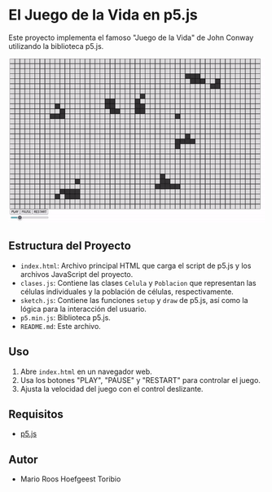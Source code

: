 # El Juego de la Vida en p5.js

Este proyecto implementa el famoso "Juego de la Vida" de John Conway utilizando la biblioteca p5.js.

![Demostración del Juego de la Vida](eljuegodelavida.gif)

## Estructura del Proyecto

- `index.html`: Archivo principal HTML que carga el script de p5.js y los archivos JavaScript del proyecto.
- `clases.js`: Contiene las clases `Celula` y `Poblacion` que representan las células individuales y la población de células, respectivamente.
- `sketch.js`: Contiene las funciones `setup` y `draw` de p5.js, así como la lógica para la interacción del usuario.
- `p5.min.js`: Biblioteca p5.js.
- `README.md`: Este archivo.


## Uso

1. Abre `index.html` en un navegador web.
2. Usa los botones "PLAY", "PAUSE" y "RESTART" para controlar el juego.
3. Ajusta la velocidad del juego con el control deslizante.

## Requisitos

- [p5.js](https://p5js.org/)

## Autor

- Mario Roos Hoefgeest Toribio
